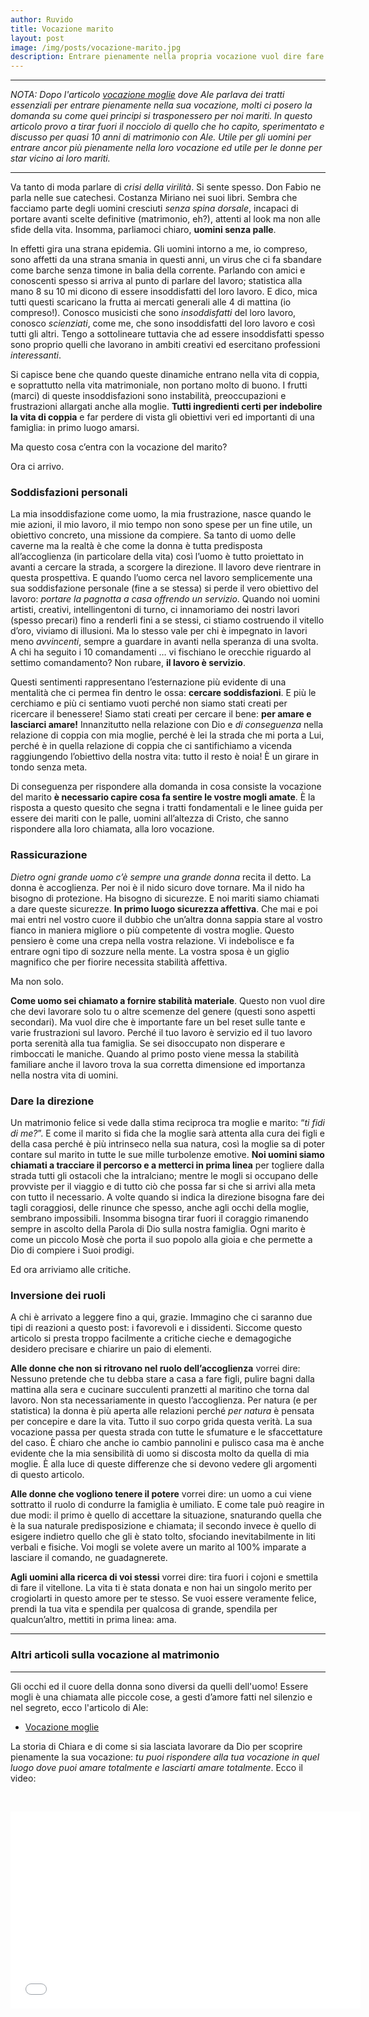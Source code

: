 ```yaml
---
author: Ruvido
title: Vocazione marito
layout: post
image: /img/posts/vocazione-marito.jpg
description: Entrare pienamente nella propria vocazione vuol dire fare centro nella vita, rispondere a quella chiamata intima e profonda che ognuno di noi ha, è quel luogo dove possiamo amare ed essere amati.
---
```



---

*NOTA: Dopo l'articolo [vocazione moglie](http://5p2p.it/2015/03/06/vocazione-moglie.html) dove Ale parlava dei tratti essenziali per entrare pienamente nella sua vocazione, molti ci posero la domanda su come quei principi si trasponessero per noi mariti. In questo articolo provo a tirar fuori il nocciolo di quello che ho capito, sperimentato e discusso per quasi 10 anni di matrimonio con Ale. Utile per gli uomini per entrare ancor più pienamente nella loro vocazione ed utile per le donne per star vicino ai loro mariti.*

---

Va tanto di moda parlare di *crisi della virilità*. Si sente spesso. Don Fabio ne parla nelle sue catechesi. Costanza Miriano nei suoi libri. Sembra che facciamo parte degli uomini cresciuti *senza spina dorsale*, incapaci di portare avanti scelte definitive (matrimonio, eh?), attenti al look ma non alle sfide della vita. Insomma, parliamoci chiaro, **uomini senza palle**.

In effetti gira una strana epidemia. Gli uomini intorno a me, io compreso, sono affetti da una strana smania in questi anni, un virus che ci fa sbandare come barche senza timone in balia della corrente. Parlando con amici e conoscenti spesso si arriva al punto di parlare del lavoro; statistica alla mano 8 su 10 mi dicono di essere insoddisfatti del loro lavoro. E dico, mica tutti questi scaricano la frutta ai mercati generali alle 4 di mattina (io compreso!). Conosco musicisti che sono *insoddisfatti* del loro lavoro, conosco *scienziati*, come me, che sono insoddisfatti del loro lavoro e così tutti gli altri. Tengo a sottolineare tuttavia che ad essere insoddisfatti spesso sono proprio quelli che lavorano in ambiti creativi ed esercitano professioni *interessanti*.

Si capisce bene che quando queste dinamiche entrano nella vita di coppia, e soprattutto nella vita matrimoniale, non portano molto di buono. I frutti (marci) di queste insoddisfazioni sono instabilità, preoccupazioni e frustrazioni allargati anche alla moglie. **Tutti ingredienti certi per indebolire la vita di coppia** e far perdere di vista gli obiettivi veri ed importanti di una famiglia: in primo luogo amarsi.

Ma questo cosa c’entra con la vocazione del marito?

Ora ci arrivo.

### Soddisfazioni personali

La mia insoddisfazione come uomo, la mia frustrazione, nasce quando le mie azioni, il mio lavoro, il mio tempo non sono spese per un fine utile, un obiettivo concreto, una missione da compiere. Sa tanto di uomo delle caverne ma la realtà è che come la donna è tutta predisposta all’accoglienza (in particolare della vita) così l’uomo è tutto proiettato in avanti a cercare la strada, a scorgere la direzione. Il lavoro deve rientrare in questa prospettiva. E quando l’uomo cerca nel lavoro semplicemente una sua soddisfazione personale (fine a se stessa) si perde il vero obiettivo del lavoro: *portare la pagnotta a casa offrendo un servizio*. Quando noi uomini artisti, creativi, intellingentoni di turno, ci innamoriamo dei nostri lavori (spesso precari) fino a renderli fini a se stessi, ci stiamo costruendo il vitello d’oro, viviamo di illusioni. Ma lo stesso vale per chi è impegnato in lavori meno *avvincenti*, sempre a guardare in avanti nella speranza di una svolta. A chi ha seguito i 10 comandamenti … vi fischiano le orecchie riguardo al settimo comandamento? Non rubare, **il lavoro è servizio**.

Questi sentimenti rappresentano l’esternazione più evidente di una mentalità che ci permea fin dentro le ossa: **cercare soddisfazioni**. E più le cerchiamo e più ci sentiamo vuoti perché non siamo stati creati per ricercare il benessere! Siamo stati creati per cercare il bene: **per amare e lasciarci amare!** Innanzitutto nella relazione con Dio e *di conseguenza* nella relazione di coppia con mia moglie, perché è lei la strada che mi porta a Lui, perché è in quella relazione di coppia che ci santifichiamo a vicenda raggiungendo l’obiettivo della nostra vita: tutto il resto è noia! È un girare in tondo senza meta.

Di conseguenza per rispondere alla domanda in cosa consiste la vocazione del marito **è necessario capire cosa fa sentire le vostre mogli amate**.  È la risposta a questo quesito che segna i tratti fondamentali e le linee guida per essere dei mariti con le palle, uomini all’altezza di Cristo, che sanno rispondere alla loro chiamata, alla loro vocazione.

### Rassicurazione

*Dietro ogni grande uomo c’è sempre una grande donna* recita il detto. La donna è accoglienza. Per noi è il nido sicuro dove tornare. Ma il nido ha bisogno di protezione. Ha bisogno di sicurezze. E noi mariti siamo chiamati a dare queste sicurezze. **In primo luogo sicurezza affettiva**. Che mai e poi mai entri nel vostro cuore il dubbio che un’altra donna sappia stare al vostro fianco in maniera migliore o più competente di vostra moglie. Questo pensiero è come una crepa nella vostra relazione. Vi indebolisce e fa entrare ogni tipo di sozzure nella mente. La vostra sposa è un giglio magnifico che per fiorire necessita stabilità affettiva.

Ma non solo.

**Come uomo sei chiamato a fornire stabilità materiale**. Questo non vuol dire che devi lavorare solo tu o altre scemenze del genere (questi sono aspetti secondari). Ma vuol dire che è importante fare un bel reset sulle tante e varie frustrazioni sul lavoro. Perché il tuo lavoro è servizio ed il tuo lavoro porta serenità alla tua famiglia. Se sei disoccupato non disperare e rimboccati le maniche. Quando al primo posto viene messa la stabilità familiare anche il lavoro trova la sua corretta dimensione ed importanza nella nostra vita di uomini.


### Dare la direzione

Un matrimonio felice si vede dalla stima reciproca tra moglie e marito: “*ti fidi di me?*”. E come il marito si fida che la moglie sarà attenta alla cura dei figli e della casa perché è più intrinseco nella sua natura, così la moglie sa di poter contare sul marito in tutte le sue mille turbolenze emotive. **Noi uomini siamo chiamati a tracciare il percorso e a metterci in prima linea** per togliere dalla strada tutti gli ostacoli che la intralciano; mentre le mogli si occupano delle provviste per il viaggio e di tutto ciò che possa far si che si arrivi alla meta con tutto il necessario.
A volte quando si indica la direzione bisogna fare dei tagli coraggiosi, delle rinunce che spesso, anche agli occhi della moglie, sembrano impossibili. Insomma bisogna tirar fuori il coraggio rimanendo sempre in ascolto della Parola di Dio sulla nostra famiglia. Ogni marito è come un piccolo Mosè che porta il suo popolo alla gioia e che permette a Dio di compiere i Suoi prodigi.

Ed ora arriviamo alle critiche.

### Inversione dei ruoli

A chi è arrivato a leggere fino a qui, grazie. Immagino che ci saranno due tipi di reazioni a questo post: i favorevoli e i dissidenti. Siccome questo articolo si presta troppo facilmente a critiche cieche e demagogiche desidero precisare e chiarire un paio di elementi.

**Alle donne che non si ritrovano nel ruolo dell’accoglienza** vorrei dire: Nessuno pretende che tu debba stare a casa a fare figli, pulire bagni dalla mattina alla sera e cucinare succulenti pranzetti al maritino che torna dal lavoro. Non sta necessariamente in questo l’accoglienza. Per natura (e per statistica) la donna è più aperta alle relazioni perché *per natura* è pensata per concepire e dare la vita. Tutto il suo corpo grida questa verità. La sua vocazione passa per questa strada con tutte le sfumature e le sfaccettature del caso. È chiaro che anche io cambio pannolini e pulisco casa ma è anche evidente che la mia sensibilità di uomo si discosta molto da quella di mia moglie. È alla luce di queste differenze che si devono vedere gli argomenti di questo articolo.

**Alle donne che vogliono tenere il potere** vorrei dire: un uomo a cui viene sottratto il ruolo di condurre la famiglia è umiliato. E come tale può reagire in due modi: il primo è quello di accettare la situazione, snaturando quella che è la sua naturale predisposizione e chiamata; il secondo invece è quello di esigere indietro quello che gli è stato tolto, sfociando inevitabilmente in liti verbali e fisiche. Voi mogli se volete avere un marito al 100% imparate a lasciare il comando, ne guadagnerete.

**Agli uomini alla ricerca di voi stessi** vorrei dire: tira fuori i cojoni e smettila di fare il vitellone. La vita ti è stata donata e non hai un singolo merito per crogiolarti in questo amore per te stesso. Se vuoi essere veramente felice, prendi la tua vita e spendila per qualcosa di grande, spendila per qualcun’altro, mettiti in prima linea: ama.  

---

### Altri articoli sulla vocazione al matrimonio

---


Gli occhi ed il cuore della donna sono diversi da quelli dell'uomo! Essere mogli è una chiamata alle piccole cose, a gesti d’amore fatti nel silenzio e nel segreto, ecco l'articolo di Ale:

- [Vocazione moglie](http://5p2p.it/2015/03/06/vocazione-moglie.html)

La storia di Chiara e di come si sia lasciata lavorare da Dio per scoprire pienamente la sua vocazione: *tu puoi rispondere alla tua vocazione in quel luogo dove puoi amare totalmente e lasciarti amare totalmente*. Ecco il video:

&nbsp;

<iframe width="560" height="315" src="//www.youtube.com/embed/YyPiBByICQE" frameborder="0" allowfullscreen></iframe>
